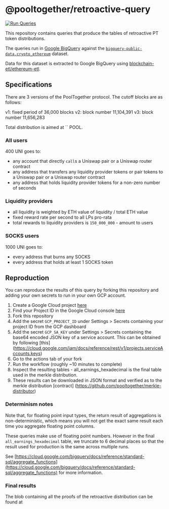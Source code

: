 # @pooltogether/retroactive-query

[![Run Queries](https://github.com/pooltogether/retroactive-query/workflows/Run%20Queries/badge.svg)](https://github.com/pooltogether/retroactive-query/actions?query=workflow%3A%22Run+Queries%22)

This repository contains queries that produce the tables of retroactive PT token distributions.

The queries run in [Google BigQuery](https://cloud.google.com/bigquery) against the 
[`bigquery-public-data.crypto_ethereum`](https://console.cloud.google.com/bigquery?p=bigquery-public-data&d=crypto_ethereum&page=dataset) 
dataset.

Data for this dataset is extracted to Google BigQuery using
[blockchain-etl/ethereum-etl](https://github.com/blockchain-etl/ethereum-etl).

## Specifications

There are 3 versions of the PoolTogether protocol. The cutoff blocks are as follows:

v1: fixed period of 36,000 blocks
v2: block number 11,104,391
v3: block number 11,656,283

Total distribution is aimed at `` POOL.

### All users

400 UNI goes to:

- any account that directly `call`s a Uniswap pair or a Uniswap router contract
- any address that transfers any liquidity provider tokens or pair tokens to a Uniswap pair or a Uniswap router contract
- any address that holds liquidity provider tokens for a non-zero number of seconds

### Liquidity providers

- all liquidity is weighted by ETH value of liquidity / total ETH value
- fixed reward rate per second to all LPs pro-rata
- total rewards to liquidity providers is `150_000_000` - amount to users

### SOCKS users

1000 UNI goes to:

- every address that burns any SOCKS
- every address that holds at least 1 SOCKS token
 
## Reproduction

You can reproduce the results of this query by forking this repository and adding your own secrets to run in your own GCP account.

1. Create a Google Cloud project [here](https://cloud.google.com/) 
1. Find your Project ID in the Google Cloud console [here](https://console.cloud.google.com/)
1. Fork this repository
1. Add the secret `GCP_PROJECT_ID` under Settings > Secrets containing your project ID from the GCP dashboard 
1. Add the secret `GCP_SA_KEY` under Settings > Secrets containing the base64 encoded JSON key of a service account. This can be obtained by following [this] (https://cloud.google.com/iam/docs/reference/rest/v1/projects.serviceAccounts.keys) 
1. Go to the actions tab of your fork
1. Run the workflow (roughly ~10 minutes to complete)
1. Inspect the resulting tables - all_earnings_hexadecimal is the final table used in the merkle distribution. 
1. These results can be downloaded in JSON format and verified as to the merkle distribution [contract] (https://github.com/pooltogether/merkle-distributor)

### Determinism notes

Note that, for floating point input types, the return result of aggregations is non-deterministic,
which means you will not get the exact same result each time you aggregate floating point columns.

These queries make use of floating point numbers. However in the final `all_earnings_hexadecimal` table,
we truncate to 6 decimal places so that the result used for production is the same across multiple runs.

See
[https://cloud.google.com/bigquery/docs/reference/standard-sql/aggregate_functions](https://cloud.google.com/bigquery/docs/reference/standard-sql/aggregate_functions)
for more information.

### Final results

The blob containing all the proofs of the retroactive distribution can be found at 

